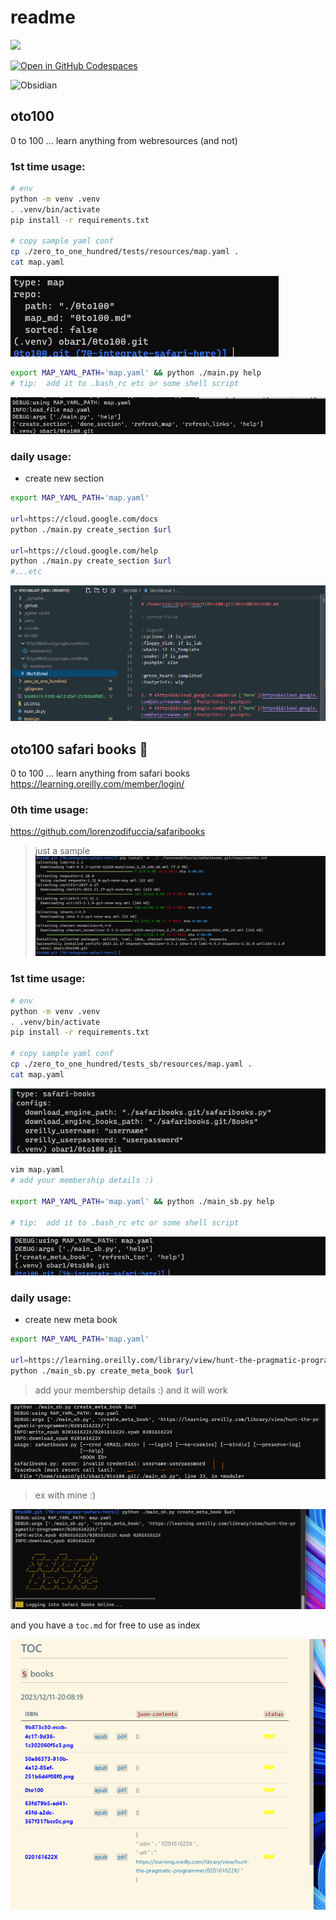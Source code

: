 # readme

![](https://github.com/obar1/0to100/actions/workflows/makefile.yml/badge.svg)

[![Open in GitHub Codespaces](https://github.com/codespaces/badge.svg)](https://codespaces.new/obar1/0to100?quickstart=1)

![Obsidian](https://img.shields.io/badge/Obsidian-%23483699.svg?style=for-the-badge&logo=obsidian&logoColor=white)

## oto100

0 to 100 ... learn anything from webresources (and not)

### 1st time usage:

```bash
# env
python -m venv .venv
. .venv/bin/activate
pip install -r requirements.txt

# copy sample yaml conf
cp ./zero_to_one_hundred/tests/resources/map.yaml .
cat map.yaml
```
![](ab67dd2b-7c12-4cdf-a7a5-f773c2b67919.png)

```bash
export MAP_YAML_PATH='map.yaml' && python ./main.py help
# tip:  add it to .bash_rc etc or some shell script 
```

![](50a86373-910b-4a12-85ef-251b6d4f08f0.png)


### daily usage:

- create new section

```bash
export MAP_YAML_PATH='map.yaml'

url=https://cloud.google.com/docs
python ./main.py create_section $url

url=https://cloud.google.com/help
python ./main.py create_section $url
#...etc
```
![](9b873c30-eccb-4c17-9d36-1c302060f5c3.png)

 
## oto100 safari books :construction:

0 to 100 ... learn anything from safari books https://learning.oreilly.com/member/login/

### 0th time usage:

https://github.com/lorenzodifuccia/safaribooks

> just a sample
![](a1aef2bb-ce75-4288-8051-512ca8865522.png)

### 1st time usage:

```bash
# env
python -m venv .venv
. .venv/bin/activate
pip install -r requirements.txt

# copy sample yaml conf
cp ./zero_to_one_hundred/tests_sb/resources/map.yaml .
cat map.yaml

```
![](a4b09e11-9f1f-4098-a4e2-77d6df85226a.png)

```bash
vim map.yaml
# add your membership details :) 

export MAP_YAML_PATH='map.yaml' && python ./main_sb.py help

# tip:  add it to .bash_rc etc or some shell script 
```

![](63fd79b5-ad41-45fd-a2dc-367f317bcc0c.png)

### daily usage:

- create new meta book

```bash
export MAP_YAML_PATH='map.yaml'

url=https://learning.oreilly.com/library/view/hunt-the-pragmatic-programmer/020161622X/
python ./main_sb.py create_meta_book $url


```
> add your membership details :) and it will work

![](c81254c5-058e-419a-b9c3-e967be2e5302.png)

 

>ex with mine :)

![](image.png)


and you have a `toc.md` for free to use as index

![](d05502bb-4b90-422f-9624-568d9f02cd08.png)

